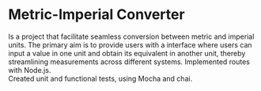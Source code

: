# Metric-Imperial Converter
Is a project that facilitate seamless conversion between metric and imperial units. The primary aim is to provide users with a interface where users can input a value in one unit and obtain its equivalent in another unit, thereby streamlining measurements across different systems.
Implemented routes with Node.js. <br />
Created unit and functional tests, using Mocha and chai.
